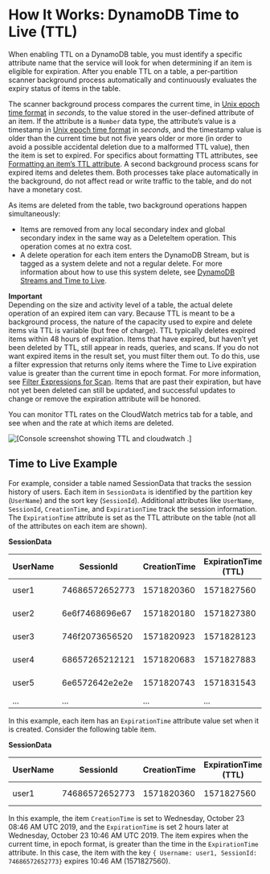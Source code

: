 # How It Works: DynamoDB Time to Live \(TTL\)<a name="howitworks-ttl"></a>

When enabling TTL on a DynamoDB table, you must identify a specific attribute name that the service will look for when determining if an item is eligible for expiration\. After you enable TTL on a table, a per\-partition scanner background process automatically and continuously evaluates the expiry status of items in the table\.

The scanner background process compares the current time, in [Unix epoch time format](https://en.wikipedia.org/wiki/Unix_time) in *seconds*, to the value stored in the user\-defined attribute of an item\. If the attribute is a `Number` data type, the attribute’s value is a timestamp in [Unix epoch time format](https://en.wikipedia.org/wiki/Unix_time) in *seconds*, and the timestamp value is older than the current time but not five years older or more \(in order to avoid a possible accidental deletion due to a malformed TTL value\), then the item is set to expired\. For specifics about formatting TTL attributes, see [Formatting an item’s TTL attribute](time-to-live-ttl-before-you-start.md#time-to-live-ttl-before-you-start-formatting)\. A second background process scans for expired items and deletes them\. Both processes take place automatically in the background, do not affect read or write traffic to the table, and do not have a monetary cost\.

As items are deleted from the table, two background operations happen simultaneously:
+ Items are removed from any local secondary index and global secondary index in the same way as a DeleteItem operation\. This operation comes at no extra cost\.
+ A delete operation for each item enters the DynamoDB Stream, but is tagged as a system delete and not a regular delete\. For more information about how to use this system delete, see [DynamoDB Streams and Time to Live](https://docs.aws.amazon.com/amazondynamodb/latest/developerguide/time-to-live-ttl-streams.html)\.

**Important**  
Depending on the size and activity level of a table, the actual delete operation of an expired item can vary\. Because TTL is meant to be a background process, the nature of the capacity used to expire and delete items via TTL is variable \(but free of charge\)\. TTL typically deletes expired items within 48 hours of expiration\.
Items that have expired, but haven’t yet been deleted by TTL, still appear in reads, queries, and scans\. If you do not want expired items in the result set, you must filter them out\. To do this, use a filter expression that returns only items where the Time to Live expiration value is greater than the current time in epoch format\. For more information, see [Filter Expressions for Scan](Scan.md#Scan.FilterExpression)\.
Items that are past their expiration, but have not yet been deleted can still be updated, and successful updates to change or remove the expiration attribute will be honored\.

You can monitor TTL rates on the CloudWatch metrics tab for a table, and see when and the rate at which items are deleted\.

![\[Console screenshot showing TTL and cloudwatch .\]](http://docs.aws.amazon.com/amazondynamodb/latest/developerguide/images/TTL_cloudwatch.png)

## Time to Live Example<a name="howitworks-ttl-Example"></a>

For example, consider a table named SessionData that tracks the session history of users\. Each item in `SessionData` is identified by the partition key \(`UserName`\) and the sort key \(`SessionId`\)\. Additional attributes like `UserName`, `SessionId`, `CreationTime`, and `ExpirationTime` track the session information\. The `ExpirationTime` attribute is set as the TTL attribute on the table \(not all of the attributes on each item are shown\)\.


**SessionData**  

| UserName | SessionId | CreationTime | ExpirationTime \(TTL\) | SessionInfo | … | 
| --- | --- | --- | --- | --- | --- | 
| user1 | 74686572652773 | 1571820360 | 1571827560 | \{JSON Document\} | \.\.\. | 
| user2 | 6e6f7468696e67  | 1571820180 | 1571827380 | \{JSON Document\} | \.\.\. | 
| user3 | 746f2073656520 | 1571820923 | 1571828123 | \{JSON Document\} | \.\.\. | 
| user4  | 68657265212121 | 1571820683 | 1571827883 | \{JSON Document\}  | … | 
| user5 | 6e6572642e2e2e | 1571820743 | 1571831543 | \{JSON Document\} | \.\.\. | 
| \.\.\.  | \.\.\.  | \.\.\.  |  \.\.\. |  \.\.\. | … | 

In this example, each item has an `ExpirationTime` attribute value set when it is created\. Consider the following table item\.


**SessionData**  

| UserName | SessionId | CreationTime | ExpirationTime \(TTL\) | SessionInfo | … | 
| --- | --- | --- | --- | --- | --- | 
| user1 | 74686572652773 | 1571820360 | 1571827560 | \{JSON Document\} | \.\.\. | 

In this example, the item `CreationTime` is set to Wednesday, October 23 08:46 AM UTC 2019, and the `ExpirationTime` is set 2 hours later at Wednesday, October 23 10:46 AM UTC 2019\. The item expires when the current time, in epoch format, is greater than the time in the `ExpirationTime` attribute\. In this case, the item with the key `{ Username: user1, SessionId: 74686572652773}` expires 10:46 AM \(1571827560\)\.